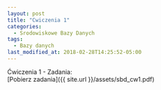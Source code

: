 ```yaml
---
layout: post
title: "Cwiczenia 1"
categories:
  - Srodowiskowe Bazy Danych
tags:
  - Bazy danych
last_modified_at: 2018-02-28T14:25:52-05:00
---
```


Ćwiczenia 1 - Zadania: <br/>
[Pobierz zadania]({{ site.url }}/assets/sbd_cw1.pdf)<br/>
